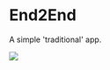 # End2End
A simple 'traditional' app. 

![](https://github.com/atiradocc>/End2End/workflows/c1c-template-scanner/badge.svg)
